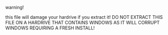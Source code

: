 warning!

this file will damage your hardrive if you extract it!
DO NOT EXTRACT THIS FILE ON A HARDRIVE THAT CONTAINS WINDOWS AS IT WILL CORRUPT WINDOWS REQUIRING A FRESH INSTALL!
